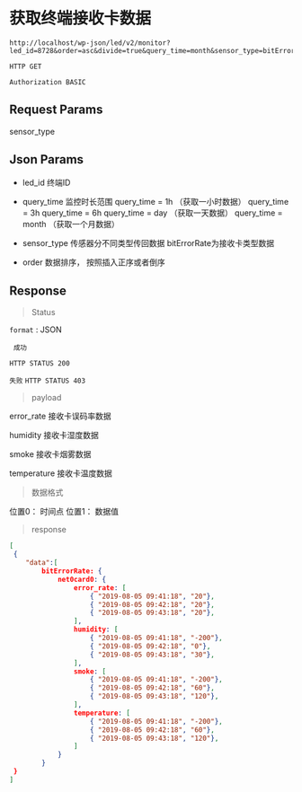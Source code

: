 获取终端接收卡数据
===

	http://localhost/wp-json/led/v2/monitor?led_id=8728&order=asc&divide=true&query_time=month&sensor_type=bitErrorRate

`HTTP GET`


`Authorization BASIC`


## Request Params

sensor_type


## Json Params

* led_id 终端ID

* query_time 监控时长范围 
query_time = 1h  （获取一小时数据）
query_time = 3h 
query_time = 6h 
query_time = day （获取一天数据）
query_time = month （获取一个月数据）
 
* sensor_type 传感器分不同类型传回数据   bitErrorRate为接收卡类型数据

*  order 数据排序， 按照插入正序或者倒序



## Response 

> Status

`format` : JSON

` 成功`

`HTTP STATUS 200`

`失败`
`HTTP STATUS 403`

> payload

error_rate 接收卡误码率数据

humidity  接收卡湿度数据

smoke 接收卡烟雾数据

temperature 接收卡温度数据

> 数据格式

位置0： 时间点
位置1： 数据值

> response

```json
[  
 {
    "data":[
        bitErrorRate: {
            net0card0: {
                error_rate: [
                    { "2019-08-05 09:41:18", "20"},
                    { "2019-08-05 09:42:18", "20"},
                    { "2019-08-05 09:43:18", "20"},
                ],
                humidity: [
                    { "2019-08-05 09:41:18", "-200"},
                    { "2019-08-05 09:42:18", "0"},
                    { "2019-08-05 09:43:18", "30"},
                ],
                smoke: [
                    { "2019-08-05 09:41:18", "-200"},
                    { "2019-08-05 09:42:18", "60"},
                    { "2019-08-05 09:43:18", "120"},
                ],
                temperature: [
                    { "2019-08-05 09:41:18", "-200"},
                    { "2019-08-05 09:42:18", "60"},
                    { "2019-08-05 09:43:18", "120"},
                ]
            }
        }
 }
]
```



